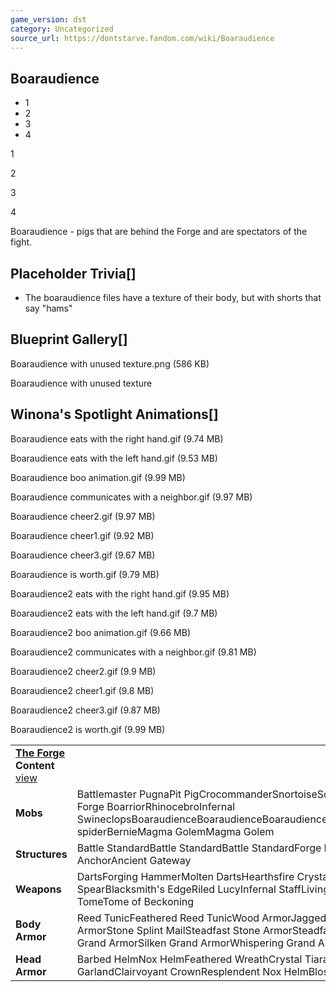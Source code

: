 ```yaml
---
game_version: dst
category: Uncategorized
source_url: https://dontstarve.fandom.com/wiki/Boaraudience
---
```


## Boaraudience

* 1
* 2
* 3
* 4

1

2

3

4

Boaraudience - pigs that are behind the Forge and are spectators of the fight.

## Placeholder Trivia[]

* The boaraudience files have a texture of their body, but with shorts that say "hams"

## Blueprint Gallery[]

Boaraudience with unused texture.png (586 KB)

Boaraudience with unused texture

## Winona's Spotlight Animations[]

Boaraudience eats with the right hand.gif (9.74 MB)

Boaraudience eats with the left hand.gif (9.53 MB)

Boaraudience boo animation.gif (9.99 MB)

Boaraudience communicates with a neighbor.gif (9.97 MB)

Boaraudience cheer2.gif (9.97 MB)

Boaraudience cheer1.gif (9.92 MB)

Boaraudience cheer3.gif (9.67 MB)

Boaraudience is worth.gif (9.79 MB)

Boaraudience2 eats with the right hand.gif (9.95 MB)

Boaraudience2 eats with the left hand.gif (9.7 MB)

Boaraudience2 boo animation.gif (9.66 MB)

Boaraudience2 communicates with a neighbor.gif (9.81 MB)

Boaraudience2 cheer2.gif (9.9 MB)

Boaraudience2 cheer1.gif (9.8 MB)

Boaraudience2 cheer3.gif (9.87 MB)

Boaraudience2 is worth.gif (9.99 MB)

|  |  |
| --- | --- |
| **[The Forge](/wiki/The_Forge "The Forge") Content** [view](/wiki/Template:The_Forge_Content "Template:The Forge Content") | |
| **Mobs** | Battlemaster PugnaPit PigCrocommanderSnortoiseScorpeonBoarillaGrand Forge BoarriorRhinocebroInfernal SwineclopsBoaraudienceBoaraudienceBoaraudienceBoaraudienceAbigailBaby spiderBernieMagma GolemMagma Golem |
| **Structures** | Battle StandardBattle StandardBattle StandardForge PortalAncient AnchorAncient Gateway |
| **Weapons** | DartsForging HammerMolten DartsHearthsfire CrystalsPith PikeSpiral SpearBlacksmith's EdgeRiled LucyInfernal StaffLiving StaffPetrifying TomeTome of Beckoning |
| **Body Armor** | Reed TunicFeathered Reed TunicWood ArmorJagged Wood ArmorSilken Wood ArmorStone Splint MailSteadfast Stone ArmorSteadfast Grand ArmorJagged Grand ArmorSilken Grand ArmorWhispering Grand Armor |
| **Head Armor** | Barbed HelmNox HelmFeathered WreathCrystal TiaraFlower HeadbandWoven GarlandClairvoyant CrownResplendent Nox HelmBlossomed Wreath |